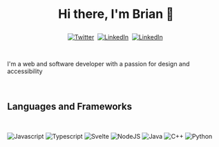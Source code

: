 # <p style="text-align: center;"><b>Hi there, I'm Brian 👋</b></p>

<p style="text-align: center;"><a href="https://twitter.com/illumincrotty"><img src="https://img.shields.io/badge/Twitter-1DA1F2?style=for-the-badge&logo=twitter&logoColor=white" alt="Twitter" /></a>&nbsp;
<a href="https://www.linkedin.com/in/briancrotty-1/"><img src="https://img.shields.io/badge/LinkedIn-0077B5?style=for-the-badge&logo=linkedin&logoColor=white" alt="LinkedIn" /></a>&nbsp;
<a href="https://open.spotify.com/user/1221888335?si=b40b6957f4b04c92"><img src="https://img.shields.io/badge/Spotify-1ED760?&style=for-the-badge&logo=spotify&logoColor=1DB954&color=black" alt="LinkedIn" /></a>&nbsp;
</p>

<br />

I'm a web and software developer with a passion for design and accessibility

<br />

## Languages and Frameworks

<br />

![Javascript](https://img.shields.io/badge/JavaScript-323330?style=for-the-badge&logo=javascript&logoColor=F7DF1E)
![Typescript](https://img.shields.io/badge/TypeScript-007ACC?style=for-the-badge&logo=typescript&logoColor=white)
![Svelte](https://img.shields.io/badge/svelte-%23f1413d.svg?style=for-the-badge&logo=svelte&logoColor=white)
![NodeJS](https://img.shields.io/badge/node.js-6DA55F?style=for-the-badge&logo=node.js&logoColor=white)
![Java](https://img.shields.io/badge/Java-ED8B00?style=for-the-badge&logo=java&logoColor=white)
![C++](https://img.shields.io/badge/C%2B%2B-00599C?style=for-the-badge&logo=c%2B%2B&logoColor=white)
![Python](https://img.shields.io/badge/Python-FFD43B?style=for-the-badge&logo=python&logoColor=blue)
<br />

<!-- ## Stats

<br /> -->

<!-- ![Brian's GitHub stats](https://github-readme-stats-pro.vercel.app/api?username=illumincrotty&count_private=true&include_all_commits=true)

![Brian's most used languages in the last year](https://api.githubtrends.io/user/svg/illumincrotty/langs?time_range=one_year&loc_metric=changed) -->

<!-- ![Brian's GitHub overview](https://github.com/illumincrotty/illumincrotty/blob/master/generated/overview.svg)

![Brian's langauge usage](https://github.com/illumincrotty/illumincrotty/blob/master/generated/languages.svg) -->
